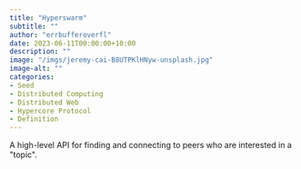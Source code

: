 ```yaml
---
title: "Hyperswarm"
subtitle: ""
author: "errbufferoverfl"
date: 2023-06-11T00:00:00+10:00
description: ""
image: "/imgs/jeremy-cai-B8UTPKlHNyw-unsplash.jpg"
image-alt: ""
categories:
- Seed
- Distributed Computing
- Distributed Web
- Hypercore Protocol
- Definition
---
```


A high-level API for finding and connecting to peers who are interested in a "topic".
